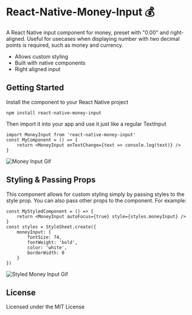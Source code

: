 # React-Native-Money-Input 💰
A React Native input component for money, preset with "0.00" and right-aligned.
Useful for usecases when displaying number with two decimal points is required, such as money and currency.
* Allows custom styling
* Built with native components
* Right aligned input
## Getting Started
Install the component to your React Native project
```
npm install react-native-money-input
```
Then import it into your app and use it just like a regular TextInput
```
import MoneyInput from 'react-native-money-input'
const MyComponent = () => {
    return <MoneyInput onTextChange={text => console.log(text)} />
}
```
![Money Input Gif](https://media.giphy.com/media/D7JtDrZGu2srLNyIWZ/giphy.gif)
## Styling & Passing Props
This component allows for custom styling simply by passing styles to the style prop. You can also pass other props to the component. For example:
```
const MyStyledComponent = () => {
    return <MoneyInput autoFocus={true} style={styles.moneyInput} />
}
const styles = StyleSheet.create({
    moneyInput: {
        fontSize: 74,
        fontWeight: 'bold',
        color: 'white',
        borderWidth: 0
    }
})
```
![Styled Money Input Gif](https://media.giphy.com/media/62U1Aa1h3qyo6dgoh6/giphy.gif)
## License
Licensed under the MIT License